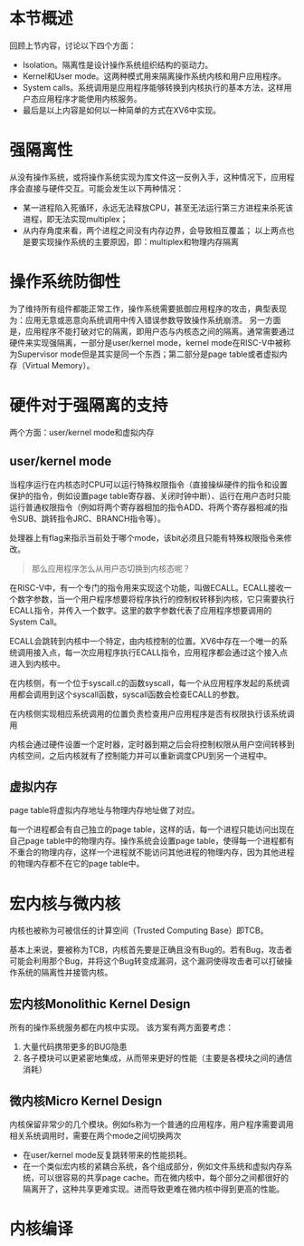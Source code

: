 # 本节概述
回顾上节内容，讨论以下四个方面：
- Isolation。隔离性是设计操作系统组织结构的驱动力。
- Kernel和User mode。这两种模式用来隔离操作系统内核和用户应用程序。
- System calls。系统调用是应用程序能够转换到内核执行的基本方法，这样用户态应用程序才能使用内核服务。
- 最后是以上内容是如何以一种简单的方式在XV6中实现。

# 强隔离性
从没有操作系统，或将操作系统实现为库文件这一反例入手，这种情况下，应用程序会直接与硬件交互。可能会发生以下两种情况：
- 某一进程陷入死循环，永远无法释放CPU，甚至无法运行第三方进程来杀死该进程，即无法实现multiplex；
- 从内存角度来看，两个进程之间没有内存边界，会导致相互覆盖；
以上两点也是要实现操作系统的主要原因，即：multiplex和物理内存隔离

# 操作系统防御性
为了维持所有组件都能正常工作，操作系统需要抵御应用程序的攻击，典型表现为：应用无意或恶意向系统调用中传入错误参数导致操作系统崩溃。
另一方面是，应用程序不能打破对它的隔离，即用户态与内核态之间的隔离。通常需要通过硬件来实现强隔离，一部分是user/kernel mode，kernel mode在RISC-V中被称为Supervisor mode但是其实是同一个东西；第二部分是page table或者虚拟内存（Virtual Memory）。

# 硬件对于强隔离的支持
两个方面：user/kernel mode和虚拟内存
## user/kernel mode
当程序运行在内核态时CPU可以运行特殊权限指令（直接操纵硬件的指令和设置保护的指令，例如设置page table寄存器、关闭时钟中断）、运行在用户态时只能运行普通权限指令（例如将两个寄存器相加的指令ADD、将两个寄存器相减的指令SUB、跳转指令JRC、BRANCH指令等）。

处理器上有flag来指示当前处于哪个mode，该bit必须且只能有特殊权限指令来修改。

> 那么应用程序怎么从用户态切换到内核态呢？

在RISC-V中，有一个专门的指令用来实现这个功能，叫做ECALL。ECALL接收一个数字参数，当一个用户程序想要将程序执行的控制权转移到内核，它只需要执行ECALL指令，并传入一个数字。这里的数字参数代表了应用程序想要调用的System Call。

ECALL会跳转到内核中一个特定，由内核控制的位置。XV6中存在一个唯一的系统调用接入点，每一次应用程序执行ECALL指令，应用程序都会通过这个接入点进入到内核中。

在内核侧，有一个位于syscall.c的函数syscall，每一个从应用程序发起的系统调用都会调用到这个syscall函数，syscall函数会检查ECALL的参数。

在内核侧实现相应系统调用的位置负责检查用户应用程序是否有权限执行该系统调用

内核会通过硬件设置一个定时器，定时器到期之后会将控制权限从用户空间转移到内核空间，之后内核就有了控制能力并可以重新调度CPU到另一个进程中。
## 虚拟内存
page table将虚拟内存地址与物理内存地址做了对应。

每一个进程都会有自己独立的page table，这样的话，每一个进程只能访问出现在自己page table中的物理内存。操作系统会设置page table，使得每一个进程都有不重合的物理内存，这样一个进程就不能访问其他进程的物理内存，因为其他进程的物理内存都不在它的page table中。

# 宏内核与微内核

内核也被称为可被信任的计算空间（Trusted Computing Base）即TCB。

基本上来说，要被称为TCB，内核首先要是正确且没有Bug的。若有Bug，攻击者可能会利用那个Bug，并将这个Bug转变成漏洞，这个漏洞使得攻击者可以打破操作系统的隔离性并接管内核。

## 宏内核Monolithic Kernel Design
所有的操作系统服务都在内核中实现。
该方案有两方面要考虑：

1. 大量代码携带更多的BUG隐患
2. 各子模块可以更紧密地集成，从而带来更好的性能（主要是各模块之间的通信消耗）

## 微内核Micro Kernel Design
内核保留非常少的几个模块。例如fs称为一个普通的应用程序，用户程序需要调用相关系统调用时，需要在两个mode之间切换两次

- 在user/kernel mode反复跳转带来的性能损耗。
- 在一个类似宏内核的紧耦合系统，各个组成部分，例如文件系统和虚拟内存系统，可以很容易的共享page cache。而在微内核中，每个部分之间都很好的隔离开了，这种共享更难实现。进而导致更难在微内核中得到更高的性能。

# 内核编译
